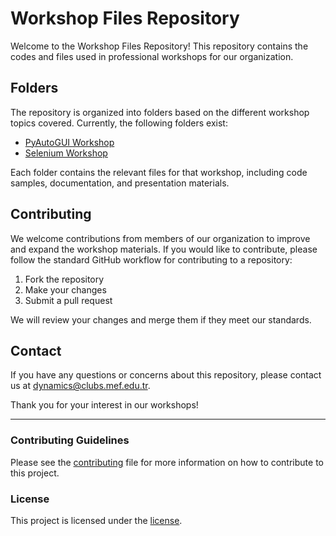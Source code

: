 # Workshop Files Repository

Welcome to the Workshop Files Repository! This repository contains the codes and files used in professional workshops for our organization.

## Folders

The repository is organized into folders based on the different workshop topics covered. Currently, the following folders exist:

- [PyAutoGUI Workshop](./PyAutoGUI%20Workshop/)
- [Selenium Workshop](./Selenium%20Workshop/)

Each folder contains the relevant files for that workshop, including code samples, documentation, and presentation materials.

## Contributing

We welcome contributions from members of our organization to improve and expand the workshop materials. If you would like to contribute, please follow the standard GitHub workflow for contributing to a repository:

1. Fork the repository
2. Make your changes
3. Submit a pull request

We will review your changes and merge them if they meet our standards.

## Contact

If you have any questions or concerns about this repository, please contact us at dynamics@clubs.mef.edu.tr.

Thank you for your interest in our workshops!

---

### Contributing Guidelines

Please see the [contributing](./CONTRIBUTING.md) file for more information on how to contribute to this project.

### License

This project is licensed under the [license](./LICENSE).
